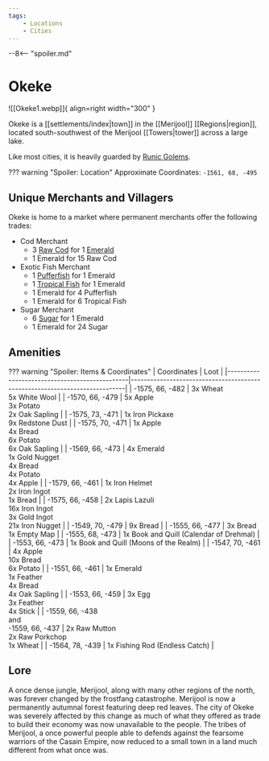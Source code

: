 ```yaml
---
tags:
    - Locations
    - Cities
---
```


--8<-- "spoiler.md"

# Okeke

![[Okeke1.webp]]{ align=right width="300" }

Okeke is a [[settlements/index|town]] in the [[Merijool]] [[Regions|region]], located south-southwest of the Merijool [[Towers|tower]] across a large lake.

Like most cities, it is heavily guarded by [Runic Golems](https://minecraft.gamepedia.com/Iron_Golem).

??? warning "Spoiler: Location"
	Approximate Coordinates: `-1561, 68, -495`

## Unique Merchants and Villagers

Okeke is home to a market where permanent merchants offer the following
trades:

- Cod Merchant
    - 3 [Raw Cod](https://minecraft.gamepedia.com/Raw_Cod) for 1 [Emerald](https://minecraft.gamepedia.com/Emerald)
    - 1 Emerald for 15 Raw Cod
- Exotic Fish Merchant
    - 1 [Pufferfish](https://minecraft.gamepedia.com/Pufferfish_(item)) for 1 Emerald
    - 1 [Tropical Fish](https://minecraft.gamepedia.com/Tropical_Fish_(item)) for 1    Emerald
    - 1 Emerald for 4 Pufferfish
    - 1 Emerald for 6 Tropical Fish
- Sugar Merchant
    - 6 [Sugar](https://minecraft.gamepedia.com/Sugar) for 1 Emerald
    - 1 Emerald for 24 Sugar


## Amenities

??? warning "Spoiler: Items & Coordinates"
	| Coordinates                                   | Loot                                                                       |
	|-----------------------------------------------|----------------------------------------------------------------------------|
	| -1575, 66, -482                               | 3x Wheat <br>5x White Wool                                                 |
	| -1570, 66, -479                               | 5x Apple <br>3x Potato <br>2x Oak Sapling                                  |
	| -1575, 73, -471                               | 1x Iron Pickaxe <br>9x Redstone Dust                                       |
	| -1575, 70, -471                               | 1x Apple <br>4x Bread <br>6x Potato <br>6x Oak Sapling                     |
	| -1569, 66, -473                               | 4x Emerald <br>1x Gold Nugget <br>4x Bread <br>4x Potato <br>4x Apple      |
	| -1579, 66, -461                               | 1x Iron Helmet <br>2x Iron Ingot <br>1x Bread                              |
	| -1575, 66, -458                               | 2x Lapis Lazuli <br>16x Iron Ingot <br>3x Gold Ingot <br>21x Iron Nugget   |
	| -1549, 70, -479                               | 9x Bread                                                                   |
	| -1555, 66, -477                               | 3x Bread <br>1x Empty Map                                                  |
	| -1555, 68, -473                               | 1x Book and Quill (Calendar of Drehmal)                                    |
	| -1553, 66, -473                               | 1x Book and Quill (Moons of the Realm)                                     |
	| -1547, 70, -461                               | 4x Apple <br>10x Bread <br>6x Potato                                       |
	| -1551, 66, -461                               | 1x Emerald <br>1x Feather <br>4x Bread <br>4x Oak Sapling                  |
	| -1553, 66, -459                               | 3x Egg <br>3x Feather <br>4x Stick                                         |
	| -1559, 66, -438 <br>and <br>-1559, 66, -437   | 2x Raw Mutton <br>2x Raw Porkchop <br>1x Wheat                             |
	| -1564, 78, -439                               | 1x Fishing Rod (Endless Catch)                                             |

## Lore

A once dense jungle, Merijool, along with many other regions of the north, was forever changed by the frostfang catastrophe. Merijool is now a permanently autumnal forest featuring deep red leaves. The city of Okeke was severely affected by this change as much of what they offered as trade to build their economy was now unavailable to the people. The tribes of Merijool, a once powerful people able to defends against the fearsome warriors of the Casain Empire, now reduced to a small town in a land much different from what once was.

